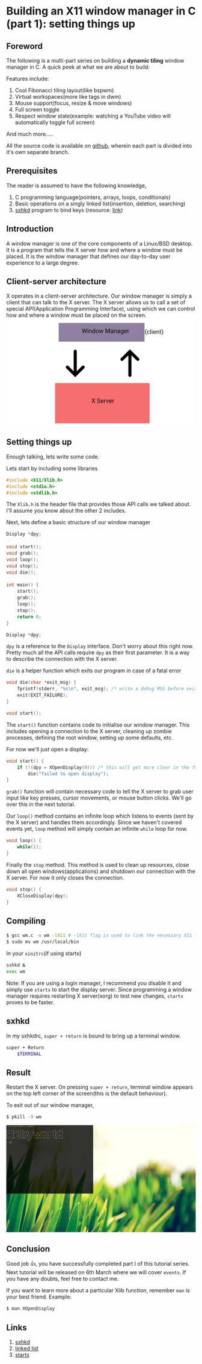 # Building an X11 window manager in C (part 1): setting things up

## Foreword

The following is a multi-part series on building a **dynamic tiling**
window manager in C. A quick peek at what we are about to build:

Features include:

1. Cool Fibonacci tiling layout(like bspwm)
2. Virtual workspaces(more like tags in dwm)
3. Mouse support(focus, resize & move windows)
4. Full screen toggle
5. Respect window state(example: watching a YouTube video will
   automatically toggle full screen)

And much more.....

All the source code is available on
[github](https://github.com/Murtaza-Udaipurwala/window_manager_in_c),
wherein each part is divided into it's own separate branch.

## Prerequisites
The reader is assumed to have the following knowledge,

1. C programming language(pointers, arrays, loops, conditionals)
2. Basic operations on a singly linked list(insertion, deletion,
   searching)
3. [sxhkd](https://github.com/baskerville/sxhkd) program to bind keys
   (resource: [link](https://www.youtube.com/watch?v=2ClckQzJTlk))

## Introduction

A window manager is one of the core components of a Linux/BSD desktop.
It is a program that tells the X server how and where a window must be
placed. It is the window manager that defines our day-to-day user
experience to a large degree.

## Client-server architecture

X operates in a client-server architecture. Our window manager is simply
a client that can talk to the X server. The X server allows us to call a
set of special API(Application Programming Interface), using which we
can control how and where a window must be placed on the screen.
![](./images/client-server.png)

## Setting things up

Enough talking, lets write some code.

Lets start by including some libraries

```c
#include <X11/Xlib.h>
#include <stdio.h>
#include <stdlib.h>
```

The `Xlib.h` is the header file that provides those API calls we talked
about. I'll assume you know about the other 2 includes.

Next, lets define a basic structure of our window manager

```c
Display *dpy;

void start();
void grab();
void loop();
void stop();
void die();

int main() {
    start();
    grab();
    loop();
    stop();
    return 0;
}
```

```c
Display *dpy;
```

`dpy` is a reference to the `Display` interface. Don't worry about this
right now. Pretty much all the API calls require `dpy` as their first
parameter. It is a way to describe the connection with the X server.

`die` is a helper function which exits our program in case of a fatal
error

```c
void die(char *exit_msg) {
    fprintf(stderr, "%s\n", exit_msg); /* write a debug MSG before exiting */
    exit(EXIT_FAILURE);
}
```

```c
void start();
```

The `start()` function contains code to initialise our window manager.
This includes opening a connection to the X server, cleaning up zombie
processes, defining the root window, setting up some defaults, etc.

For now we'll just open a display:

```c
void start() {
    if (!(dpy = XOpenDisplay(0))) /* this will get more clear in the future */
        die("failed to open display");
}
```

`grab()` function will contain necessary code to tell the X server to
grab user input like key presses, cursor movements, or mouse button
clicks. We'll go over this in the next tutorial.

Our `loop()` method contains an infinite loop which listens to events
(sent by the X server) and handles them accordingly. Since we haven't
covered events yet, `loop` method will simply contain an infinite
`while` loop for now.

```c
void loop() {
    while(1);
}
```

Finally the `stop` method. This method is used to clean up resources,
close down all open windows(applications) and shutdown our connection
with the X server. For now it only closes the connection.

```c
void stop() {
    XCloseDisplay(dpy);
}
```

## Compiling

```bash
$ gcc wm.c -o wm -lX11 # -lX11 flag is used to link the necessary X11 files
$ sudo mv wm /usr/local/bin
```

In your `xinitrc`(if using startx)

```bash
sxhkd &
exec wm
```

Note: If you are using a login manager, I recommend you disable it and
simply use `startx` to start the display server. Since programming a
window manager requires restarting X server(xorg) to test new changes,
`startx` proves to be faster.

## sxhkd

In my sxhkdrc, `super + return` is bound to bring up a terminal window.

```bash
super + Return
    $TERMINAL
```

## Result

Restart the X server. On pressing `super + return`, terminal window
appears on the top left corner of the screen(this is the default
behaviour).

To exit out of our window manager,

```bash
$ pkill -9 wm
```

![](./images/result.jpg)

## Conclusion

Good job 👍, you have successfully completed part I of this tutorial
series. Next tutorial will be released on 6th March where we will cover
`events`. If you have any doubts, feel free to contact me.

If you want to learn more about a particular Xlib function, remember
`man` is your best friend. Example:

```bash
$ man XOpenDisplay
```

## Links

1. [sxhkd](https://www.youtube.com/watch?v=2ClckQzJTlk)
2. [linked list](https://www.youtube.com/watch?v=Hj_rA0dhr2I)
3. [startx](https://www.youtube.com/watch?v=dtuy09mqBPI)
